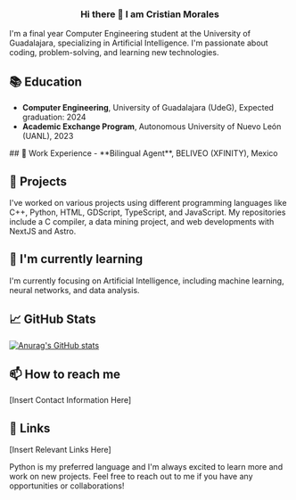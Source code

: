 <div>
    <div align="center">
        <h3>Hi there 👋 I am Cristian Morales</h3>
        <img src="https://i.giphy.com/U2RlmYS95I3IvrBDzo.webp" style="object-fit: none; clip-path: inset(50px 50px); float: right; position: absolute; z-index: -1;">
    </div>

I'm a final year Computer Engineering student at the University of Guadalajara, specializing in Artificial Intelligence. I'm passionate about coding, problem-solving, and learning new technologies.

## 📚 Education
- **Computer Engineering**, University of Guadalajara (UdeG), Expected graduation: 2024
- **Academic Exchange Program**, Autonomous University of Nuevo León (UANL), 2023
<div>
## 💼 Work Experience
- **Bilingual Agent**, BELIVEO (XFINITY), Mexico

## 🔭 Projects
I've worked on various projects using different programming languages like C++, Python, HTML, GDScript, TypeScript, and JavaScript. My repositories include a C compiler, a data mining project, and web developments with NextJS and Astro.

## 🌱 I'm currently learning
I'm currently focusing on Artificial Intelligence, including machine learning, neural networks, and data analysis.

## 📈 GitHub Stats
[![Anurag's GitHub stats](https://github-readme-stats.vercel.app/api?username=Crissomar1)](https://github.com/anuraghazra/github-readme-stats)

## 📫 How to reach me
[Insert Contact Information Here]

## 🔗 Links
[Insert Relevant Links Here]

Python is my preferred language and I'm always excited to learn more and work on new projects. Feel free to reach out to me if you have any opportunities or collaborations!
<!--
**Crissomar1/Crissomar1** is a ✨ _special_ ✨ repository because its `README.md` (this file) appears on your GitHub profile.

Here are some ideas to get you started:

- 🔭 I’m currently working on ...
- 🌱 I’m currently learning ...
- 👯 I’m looking to collaborate on ...
- 🤔 I’m looking for help with ...
- 💬 Ask me about ...
- 📫 How to reach me: ...
- 😄 Pronouns: ...
- ⚡ Fun fact: ...


this is te greatest GitHub profile of all time it needs to be seen by everyone and include all the information about me and my projects
-->


